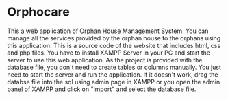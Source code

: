 # Orphocare
This a web application of Orphan House Management System. You can manage all the services provided by the orphan house to the orphans using this application.
This is a source code of the website that includes html, css and php files. 
You have to install XAMPP Server in your PC and start the server to use this web application. 
As the project is provided with the database file, you don't need to create tables or columns manually. You just need to start the server and run the application. If it doesn't work, drag the databse file into the sql using admin page in XAMPP or you open the admin panel of XAMPP and click on "import" and select the database file. 
